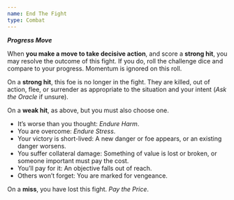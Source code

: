 ```yaml
---
name: End The Fight
type: Combat
---
```


**_Progress Move_**

When **you make a move to take decisive action**, and score a **strong hit**, you may resolve the outcome of this fight. If you do, roll the challenge dice and compare to your progress. Momentum is ignored on this roll.

On a **strong hit**, this foe is no longer in the fight. They are killed, out of action, flee, or surrender as appropriate to the situation and your intent (_Ask the Oracle_ if unsure).

On a **weak hit**, as above, but you must also choose one.

- It’s worse than you thought: _Endure Harm_.
- You are overcome: _Endure Stress_.
- Your victory is short-lived: A new danger or foe appears, or an existing danger worsens.
- You suffer collateral damage: Something of value is lost or broken, or someone important must pay the cost.
- You’ll pay for it: An objective falls out of reach.
- Others won’t forget: You are marked for vengeance.

On a **miss**, you have lost this fight. _Pay the Price_.
